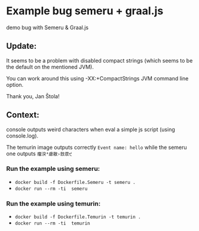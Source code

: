 # Example bug semeru + graal.js
demo bug with Semeru & Graal.js

## Update:

It seems to be a problem with disabled compact strings (which seems to be the default on the mentioned JVM).

You can work around this using -XX:+CompactStrings JVM command line option.

Thank you, Jan Štola!

## Context:

console outputs weird characters when eval a simple js script (using console.log).

The temurin  image outputs correctly `Event name: hello` while the semeru one outputs `癅湥⁴慮敭›敨汬੯`

### Run the example using semeru:

- `docker build -f Dockerfile.Semeru -t semeru .`
- `docker run --rm -ti  semeru`

### Run the example using temurin:

- `docker build -f Dockerfile.Temurin -t temurin .`
- `docker run --rm -ti  temurin`

